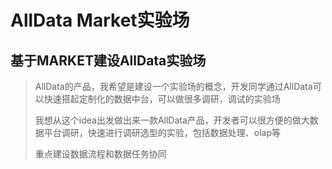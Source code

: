 # AllData Market实验场

## 基于MARKET建设AllData实验场
>
> AllData的产品，我希望是建设一个实验场的概念，开发同学通过AllData可以快速搭起定制化的数据中台，可以做很多调研，调试的实验场
>
> 我想从这个idea出发做出来一款AllData产品，开发者可以很方便的做大数据平台调研，快速进行调研选型的实验，包括数据处理、olap等
>
> 重点建设数据流程和数据任务协同